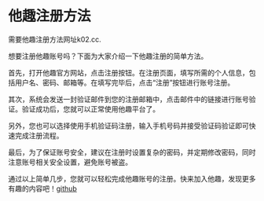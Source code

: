 # 他趣注册方法

需要他趣注册方法网址k02.cc.

想要注册他趣账号吗？下面为大家介绍一下他趣注册的简单方法。

首先，打开他趣官方网站，点击注册按钮。在注册页面，填写所需的个人信息，包括用户名、密码、邮箱等。在填写完毕后，点击“注册”按钮进行账号注册。

其次，系统会发送一封验证邮件到您的注册邮箱中，点击邮件中的链接进行账号验证。验证成功后，您就可以正常使用他趣平台了。

另外，您也可以选择使用手机验证码注册，输入手机号码并接受验证码验证即可快速完成注册流程。

最后，为了保证账号安全，建议在注册时设置复杂的密码，并定期修改密码，同时注意账号相关安全设置，避免账号被盗。

通过以上简单几步，您就可以轻松完成他趣账号的注册。快来加入他趣，发现更多有趣的内容吧！[github](https://github.com)